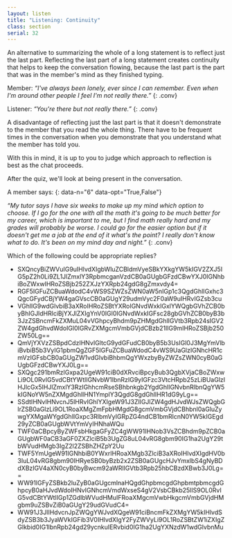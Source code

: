 ```yaml
---
layout: listen
title: "Listening: Continuity"
class: section
serial: 32
---
```

An alternative to summarizing the whole of a long statement is to reflect just the last part. Reflecting the last part of a long statement creates continuity that helps to keep the conversation flowing, because the last part is the part that was in the member's mind as they finished typing.

Member: *“I've always been lonely, ever since I can remember. Even when I'm around other people I feel I'm not really there.”*
{: .conv}

Listener: *“You're there but not really there.”*
{: .conv}

A disadvantage of reflecting just the last part is that it doesn't demonstrate to the member that you read the whole thing. There have to be frequent times in the conversation when you demonstrate that you understand what the member has told you.

With this in mind, it is up to you to judge which approach to reflection is best as the chat proceeds.

After the quiz, we'll look at being present in the conversation.

A member says:
{: data-n="6" data-opt="True,False"}

*“My tutor says I have six weeks to make up my mind which option to choose. If I go for the one with all the math it's going to be much better for my career, which is important to me, but I find math really hard and my grades will probably be worse. I could go for the easier option but if it doesn't get me a job at the end of it what's the point? I really don't know what to do. It's been on my mind day and night.”*
{: .conv}

Which of the following could be appropriate replies?

- SXQncyBiZWVuIG9uIHlvdXIgbWluZCBldmVyeSBkYXkgYW5kIGV2ZXJ5IG5pZ2h0Li9ZL1JlZmxlY3RpbmcganVzdCB0aGUgbGFzdCBwYXJ0IGNhbiBoZWxwIHRoZSBjb252ZXJzYXRpb24gdG8gZmxvdy4=
- RGF5IGFuZCBuaWdodC4vWS9SZWZsZWN0aW5nIGp1c3QgdGhlIGxhc3QgcGFydCBjYW4gaGVscCB0aGUgY29udmVyc2F0aW9uIHRvIGZsb3cu
- VGhlIG9wdGlvbiB3aXRoIHRoZSBtYXRoIGNvdWxkIGxlYWQgbGVhZCB0byBhIGJldHRlciBjYXJlZXIgYnV0IGl0IGNvdWxkIGFsc28gbGVhZCB0byB3b3JzZSBncmFkZXMuL04vVGhpcyBhdm9pZHMgdGhlIGVtb3Rpb24sIGV2ZW4gdGhvdWdoIGl0IGRvZXMgcmVmbGVjdCBzb21lIG9mIHRoZSBjb250ZW50Lg==
- QmVjYXVzZSBpdCdzIHNvIGltcG9ydGFudCB0byB5b3UsIGl0J3MgYmVlbiBvbiB5b3VyIG1pbmQgZGF5IGFuZCBuaWdodC4vWS9UaGlzIGNhcHR1cmVzIGFsbCB0aGUgZW1vdGlvbiBhbmQgYWxzbyByZWZsZWN0cyB0aGUgbGFzdCBwYXJ0Lg==
- SXQgc291bmRzIGxpa2UgeW91ciB0dXRvciBpcyBub3QgbXVjaCBoZWxwLi9OL0RvIG5vdCBtYWtlIGNvbW1lbnRzIG9yIGFzc3VtcHRpb25zLiBUaGlzIHJlcGx5IHJlZmxlY3RzIGhhcmRseSBhbnkgb2YgdGhlIGNvbnRlbnQgYW5kIGNoYW5nZXMgdGhlIHN1YmplY3QgdG8gdGhlIHR1dG9yLg==
- SSdtIHNvIHNvcnJ5IHRvIGhlYXIgeW91J3ZlIGJlZW4gdHJvdWJsZWQgbGlrZSB0aGlzLi9OL1RoaXMgZmFpbHMgdG8gcmVmbGVjdCBhbnl0aGluZywgYXMgaWYgdGhlIGxpc3RlbmVyIGRpZG4ndCB1bmRlcnN0YW5kIGEgd29yZCB0aGUgbWVtYmVyIHNhaWQu
- TWF0aCBpcyByZWFsbHkgaGFyZC4gWW91IHNob3VsZCBhdm9pZCB0aGUgbWF0aCB3aGF0ZXZlciB5b3UgZG8uL04vRG8gbm90IG1ha2UgY29tbWVudHMgb3IgZ2l2ZSBhZHZpY2Uu
- TWF5YmUgeW91IGNhbiB0YWxrIHRoaXMgb3ZlciB3aXRoIHlvdXIgdHV0b3IuL04vRG8gbm90IHRyeSB0byBzb2x2ZSB0aGUgcHJvYmxlbS4gNyBDdXBzIGV4aXN0cyB0byBwcm92aWRlIGVtb3Rpb25hbCBzdXBwb3J0Lg==
- WW91IGFyZSBkb2luZyB0aGUgcmlnaHQgdGhpbmcgdGhpbmtpbmcgdGhpcyB0aHJvdWdoIHNvIGNhcmVmdWxseS4gV2VsbCBkb25lIS9OL0RvIG5vdCBtYWtlIGp1ZGdlbWVudHMuIFRoaXMgcmVwbHkgcmVmbGVjdHMgbm9uZSBvZiB0aGUgY29udGVudC4=
- WW91J3JlIHdvcnJpZWQgYWJvdXQgeW91ciBncmFkZXMgYW5kIHlvdSdyZSB3b3JyaWVkIGFib3V0IHlvdXIgY2FyZWVyLi9OL1RoZSBtZW1iZXIgZGlkbid0IG1lbnRpb24gd29ycnkuIERvbid0IG1ha2UgYXNzdW1wdGlvbnMu
